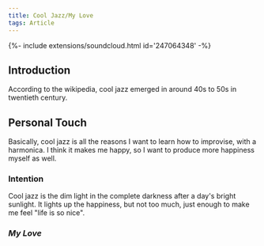 ```yaml
---
title: Cool Jazz/My Love
tags: Article
---
```


<div>{%- include extensions/soundcloud.html id='247064348' -%}</div> 

## Introduction
According to the wikipedia, cool jazz emerged in around 40s to 50s in twentieth century. 
<!--more-->
## Personal Touch
Basically, cool jazz is all the reasons I want to learn how to improvise, with a harmonica. I think it makes me happy, so I want to produce more happiness myself as well. 
### Intention
Cool jazz is the dim light in the complete darkness after a day's bright sunlight. It lights up the happiness, but not too much, just enough to make me feel "life is so nice".
### *My Love*